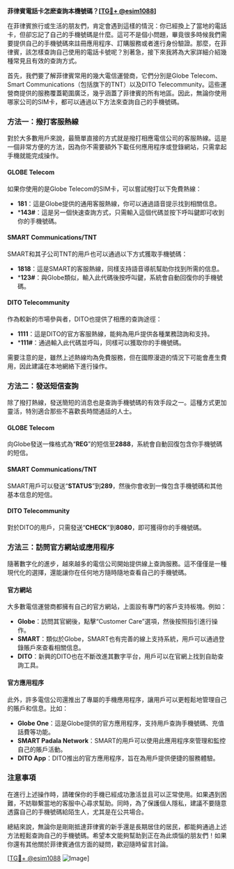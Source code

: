 **菲律賓電話卡怎麽查詢本機號碼？[[TG💪+ @esim1088](https://t.me/s/esim1088)]**

在菲律賓旅行或生活的朋友們，肯定會遇到這樣的情況：你已經換上了當地的電話卡，但卻忘記了自己的手機號碼是什麼。這可不是個小問題，畢竟很多時候我們需要提供自己的手機號碼來註冊應用程序、訂購服務或者進行身份驗證。那麼，在菲律賓，該怎樣查詢自己使用的電話卡號呢？別著急，接下來我將為大家詳細介紹幾種常見且有效的查詢方式。

首先，我們要了解菲律賓常用的幾大電信運營商，它們分別是Globe Telecom、Smart Communications（包括旗下的TNT）以及DITO Telecommunity。這些運營商提供的服務覆蓋範圍廣泛，幾乎涵蓋了菲律賓的所有地區。因此，無論你使用哪家公司的SIM卡，都可以通過以下方法來查詢自己的手機號碼。

### 方法一：撥打客服熱線

對於大多數用戶來說，最簡單直接的方式就是撥打相應電信公司的客服熱線。這是一個非常方便的方法，因為你不需要額外下載任何應用程序或登錄網站，只需拿起手機就能完成操作。

#### GLOBE Telecom
如果你使用的是Globe Telecom的SIM卡，可以嘗試撥打以下免費熱線：
- **181**：這是Globe提供的通用客服熱線，你可以通過語音提示找到相關信息。
- ***143#**：這是另一個快速查詢方式，只需輸入這個代碼並按下呼叫鍵即可收到你的手機號碼。

#### SMART Communications/TNT
SMART和其子公司TNT的用戶也可以通過以下方式獲取手機號碼：
- **1818**：這是SMART的客服熱線，同樣支持語音導航幫助你找到所需的信息。
- ***123#**：與Globe類似，輸入此代碼後按呼叫鍵，系統會自動回復你的手機號碼。

#### DITO Telecommunity
作為較新的市場參與者，DITO也提供了相應的查詢途徑：
- **1111**：這是DITO的官方客服熱線，能夠為用戶提供各種業務諮詢和支持。
- ***111#**：通過輸入此代碼並呼叫，同樣可以獲取你的手機號碼。

需要注意的是，雖然上述熱線均為免費服務，但在國際漫遊的情況下可能會產生費用，因此建議在本地網絡下進行操作。

### 方法二：發送短信查詢

除了撥打熱線，發送簡短的消息也是查詢手機號碼的有效手段之一。這種方式更加靈活，特別適合那些不喜歡長時間通話的人士。

#### GLOBE Telecom
向Globe發送一條格式為“**REG**”的短信至**2888**，系統會自動回復包含你手機號碼的短信。

#### SMART Communications/TNT
SMART用戶可以發送“**STATUS**”到**289**，然後你會收到一條包含手機號碼和其他基本信息的短信。

#### DITO Telecommunity
對於DITO的用戶，只需發送“**CHECK**”到**8080**，即可獲得你的手機號碼。

### 方法三：訪問官方網站或應用程序

隨著數字化的進步，越來越多的電信公司開始提供線上查詢服務。這不僅僅是一種現代化的選擇，還能讓你在任何地方隨時隨地查看自己的手機號碼。

#### 官方網站
大多數電信運營商都擁有自己的官方網站，上面設有專門的客戶支持板塊。例如：
- **Globe**：訪問其官網後，點擊“Customer Care”選項，然後按照指引進行操作。
- **SMART**：類似於Globe，SMART也有完善的線上支持系統，用戶可以通過登錄賬戶來查看相關信息。
- **DITO**：新興的DITO也在不斷改進其數字平台，用戶可以在官網上找到自助查詢工具。

#### 官方應用程序
此外，許多電信公司還推出了專屬的手機應用程序，讓用戶可以更輕鬆地管理自己的賬戶和信息。比如：
- **Globe One**：這是Globe提供的官方應用程序，支持用戶查詢手機號碼、充值話費等功能。
- **SMART Padala Network**：SMART的用戶可以使用此應用程序來管理和監控自己的賬戶活動。
- **DITO App**：DITO推出的官方應用程序，旨在為用戶提供便捷的服務體驗。

### 注意事項

在進行上述操作時，請確保你的手機已經成功激活並且可以正常使用。如果遇到困難，不妨聯繫當地的客服中心尋求幫助。同時，為了保護個人隱私，建議不要隨意透露自己的手機號碼給陌生人，尤其是在公共場合。

總結來說，無論你是剛剛抵達菲律賓的新手還是長期居住的居民，都能夠通過上述方法輕鬆查詢自己的手機號碼。希望本文能夠幫助到正在為此煩惱的朋友們！如果你還有其他關於菲律賓通信方面的疑問，歡迎隨時留言討論。

[[TG💪+ @esim1088](https://t.me/s/esim1088) ![Image](https://i.postimg.cc/4NQfJmqS/Snipaste-2025-05-13-00-14-12.png)]